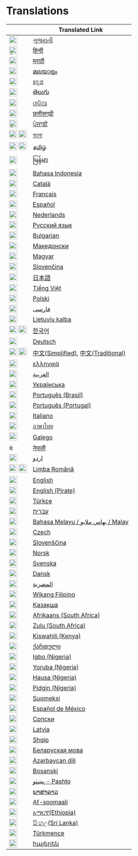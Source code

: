 # Translations

|                                                                                                                                                                                                                                                                             | Translated Link                                                       |
|-----------------------------------------------------------------------------------------------------------------------------------------------------------------------------------------------------------------------------------------------------------------------------|-----------------------------------------------------------------------|
| <img alt="ગુજરાતી" title="ગુજરાતી" src="https://cdn.statically.io/gh/hjnilsson/country-flags/master/svg/in.svg" width="22">                                                                                                                                                 | [ગુજરાતી](README.guj.md)                                              |
| <img alt="हिन्दी" title="हिन्दी" src="https://cdn.statically.io/gh/hjnilsson/country-flags/master/svg/in.svg" width="22">                                                                                                                                                   | [हिन्दी](README.hi.md)                                                |
| <img alt="मराठी" title="मराठी" src="https://cdn.statically.io/gh/hjnilsson/country-flags/master/svg/in.svg" width="22">                                                                                                                                                     | [मराठी](README.mr.md)                                                 |
| <img alt="മലയാളം" title="മലയാളം" src="https://cdn.statically.io/gh/hjnilsson/country-flags/master/svg/in.svg" width="22">                                                                                                                                                   | [മലയാളം](README.ml.md)                                                |
| <img alt="ಕನ್ನಡ" title="ಕನ್ನಡ" src="https://cdn.statically.io/gh/hjnilsson/country-flags/master/svg/in.svg" width="22">                                                                                                                                                     | [ಕನ್ನಡ](README.ka.md)                                                 |
| <img alt="తెలుగు" title="తెలుగు" src="https://cdn.statically.io/gh/hjnilsson/country-flags/master/svg/in.svg" width="22">                                                                                                                                                   | [తెలుగు](README.te.md)                                                |
| <img alt="ଓଡିଆ" title="ଓଡିଆ" src="https://cdn.statically.io/gh/hjnilsson/country-flags/master/svg/in.svg" width="22">                                                                                                                                                       | [ଓଡିଆ](README.od.md)                                                  |
| <img alt="छत्तीसगढ़ी" title="छत्तीसगढ़ी" src="https://cdn.statically.io/gh/hjnilsson/country-flags/master/svg/in.svg" width="22">                                                                                                                                           | [छत्तीसगढ़ी](README.hne.md)                                           |
| <img alt="ਪੰਜਾਬੀ" title="ਪੰਜਾਬੀ" src="https://cdn.statically.io/gh/hjnilsson/country-flags/master/svg/in.svg" width="22">                                                                                                                                                    | [ਪੰਜਾਬੀ](README.pb.md)                                                |
| <img alt="বাংলা" title="বাংলা" src="https://cdn.statically.io/gh/hjnilsson/country-flags/master/svg/in.svg" width="22"> <img alt="বাংলা" title="বাংলা" src="https://cdn.statically.io/gh/hjnilsson/country-flags/master/svg/bd.svg" width="22">                             | [বাংলা](README.bn.md)                                                 |
| <img alt="தமிழ்" title="தமிழ்" src="https://cdn.statically.io/gh/hjnilsson/country-flags/master/svg/in.svg" width="22"> <img alt="தமிழ்" title="தமிழ்" src="https://cdn.statically.io/gh/hjnilsson/country-flags/master/svg/lk.svg" width="22">                             | [தமிழ்](README.ta.md)                                                 |
| <img alt="မြန်မာ" title="မြန်မာ" src="https://cdn.statically.io/gh/hjnilsson/country-flags/master/svg/mm.svg" width="22">                                                                                                                                                   | [မြန်မာ](README.mm_unicode.md)                                        |
| <img alt="Bahasa Indonesia" title="Bahasa Indonesia" src="https://cdn.statically.io/gh/hjnilsson/country-flags/master/svg/id.svg" width="22">                                                                                                                               | [Bahasa Indonesia](README.id.md)                                      |
| <img alt="Català" title="Català" src="https://firstcontributions.github.io/assets/Readme/catalan1.png" width="22">                                                                                                                                                          | [Català](README.ca.md)                                                |
| <img alt="Français" title="Français" src="https://cdn.statically.io/gh/hjnilsson/country-flags/master/svg/fr.svg" width="22">                                                                                                                                               | [Français](README.fr.md)                                              |
| <img alt="Español" title="Español" src="https://cdn.statically.io/gh/hjnilsson/country-flags/master/svg/es.svg" width="22">                                                                                                                                                 | [Español](README.es.md)                                               |
| <img alt="Nederlands" title="Nederlands" src="https://cdn.statically.io/gh/hjnilsson/country-flags/master/svg/nl.svg" width="22">                                                                                                                                           | [Nederlands](README.nl.md)                                            |
| <img alt="Русский язык" title="Русский язык" src="https://cdn.statically.io/gh/hjnilsson/country-flags/master/svg/ru.svg" width="22">                                                                                                                                       | [Русский язык](README.ru.md)                                          |
| <img alt="Bulgarian" title="Bulgarian" src="https://cdn.statically.io/gh/hjnilsson/country-flags/master/svg/bg.svg" width="22">                                                                                                                                             | [Bulgarian](README.bg.md)                                             |
| <img alt="Македонски" title="Македонски" src="https://cdn.statically.io/gh/hjnilsson/country-flags/master/svg/mk.svg" width="22">                                                                                                                                           | [Македонски](README.mk.md)                                            |
| <img alt="Magyar" title="Magyar" src="https://cdn.statically.io/gh/hjnilsson/country-flags/master/svg/hu.svg" width="22">                                                                                                                                                   | [Magyar](README.hu.md)                                                |
| <img alt="Slovenčina" title="Slovenčina" src="https://cdn.statically.io/gh/hjnilsson/country-flags/master/svg/sk.svg" width="22">                                                                                                                                           | [Slovenčina](README.slk.md)                                           |
| <img alt="日本語" title="日本語" src="https://cdn.statically.io/gh/hjnilsson/country-flags/master/svg/jp.svg" width="22">                                                                                                                                                         | [日本語](README.ja.md)                                                   |
| <img alt="Tiếng Việt" title="Tiếng Việt" src="https://cdn.statically.io/gh/hjnilsson/country-flags/master/svg/vn.svg" width="22">                                                                                                                                           | [Tiếng Việt](README.vn.md)                                            |
| <img alt="Polski" title="Polski" src="https://cdn.statically.io/gh/hjnilsson/country-flags/master/svg/pl.svg" width="22">                                                                                                                                                   | [Polski](README.pl.md)                                                |
| <img alt="فارسی" title="فارسی" src="https://cdn.statically.io/gh/hjnilsson/country-flags/master/svg/ir.svg" width="22">                                                                                                                                                     | [فارسی](README.fa.md)                                                 |                                  |
| <img alt="Lietuvių kalba" title="Lietuvių kalba" src="https://cdn.statically.io/gh/hjnilsson/country-flags/master/svg/lt.svg" width="22">                                                                                                                                   | [Lietuvių kalba](README.lt.md)                                        |
| <img alt="[한국어" title="[한국어" src="https://cdn.statically.io/gh/hjnilsson/country-flags/master/svg/kr.svg" width="22"> <img alt="[한국어" title="[한국어" src="https://cdn.statically.io/gh/hjnilsson/country-flags/master/svg/kp.svg" width="22">                                 | [한국어](README.ko.md)                                                   |
| <img alt="Deutsch" title="Deutsch" src="https://cdn.statically.io/gh/hjnilsson/country-flags/master/svg/de.svg" width="22">                                                                                                                                                 | [Deutsch](README.de.md)                                               |
| <img alt="中文" title="中文" src="https://cdn.statically.io/gh/hjnilsson/country-flags/master/svg/cn.svg" width="22"> <img alt="中文" title="中文" src="https://cdn.statically.io/gh/hjnilsson/country-flags/master/svg/tw.svg" width="22">                                         | [中文(Simplified)](README.zh-cn.md), [中文(Traditional)](README.zh-tw.md) |
| <img alt="ελληνικά" title="ελληνικά" src="https://cdn.statically.io/gh/hjnilsson/country-flags/master/svg/gr.svg" width="22">                                                                                                                                               | [ελληνικά](README.gr.md)                                              |
| <img alt="العربية" title="العربية" src="https://upload.wikimedia.org/wikipedia/commons/2/2b/Flag_of_the_Arab_League.svg" width="22">                                                                                                                                        | [العربية](README.ar.md)                                               |
| <img alt="Українська" title="Українська" src="https://cdn.statically.io/gh/hjnilsson/country-flags/master/svg/ua.svg" width="22">                                                                                                                                           | [Українська](README.ua.md)                                            |
| <img alt="Português (Brasil)" title="Português (Brasil)" src="https://cdn.statically.io/gh/hjnilsson/country-flags/master/svg/br.svg" width="22">                                                                                                                           | [Português (Brasil)](README.pt_br.md)                                 |
| <img alt="Português (Portugal)" title="Português (Portugal)" src="https://cdn.statically.io/gh/hjnilsson/country-flags/master/svg/pt.svg" width="22">                                                                                                                       | [Português (Portugal)](README.pt-pt.md)                               |
| <img alt="Italiano" title="Italiano" src="https://cdn.statically.io/gh/hjnilsson/country-flags/master/svg/it.svg" width="22">                                                                                                                                               | [Italiano](README.it.md)                                              |
| <img alt="ภาษาไทย" title="ภาษาไทย" src="https://cdn.statically.io/gh/hjnilsson/country-flags/master/svg/th.svg" width="22">                                                                                                                                                 | [ภาษาไทย](README.th.md)                                               |
| 󠁥󠁳󠁧󠁡<img alt="Galego" title="Galego" src="https://upload.wikimedia.org/wikipedia/commons/thumb/6/64/Flag_of_Galicia.svg/1200px-Flag_of_Galicia.svg.png" width="22">                                                                                                     | [Galego](README.gl.md)                                                |
| <img alt="नेपाली" title="नेपाली" src="https://cdn.statically.io/gh/hjnilsson/country-flags/master/svg/np.svg" width="15">                                                                                                                                                   | [नेपाली](README.np.md)                                                |
| <img alt="اردو" title="اردو" src="https://cdn.statically.io/gh/hjnilsson/country-flags/master/svg/pk.svg" width="22">                                                                                                                                                       | [اردو](README.ur.md)                                                  |
| <img alt="Limba Română" title="Limba Română" src="https://cdn.statically.io/gh/hjnilsson/country-flags/master/svg/md.svg" width="22"> <img alt="Limba Română" title="Limba Română" src="https://cdn.statically.io/gh/hjnilsson/country-flags/master/svg/ro.svg" width="22"> | [Limba Română](README.ro.md)                                          |
| <img alt="English" title="English" src="https://cdn.statically.io/gh/hjnilsson/country-flags/master/svg/gb.svg" width="22">                                                                                                                                                 | [English](../README.md)                                               |
| <img alt="English (Pirate)" title="English (Pirate)" src="https://firstcontributions.github.io/assets/Readme/pirate.png" width="22">                                                                                                                                        | [English (Pirate)](README.en-pirate.md)                               |
| <img alt="Türkçe" title="Türkçe" src="https://cdn.statically.io/gh/hjnilsson/country-flags/master/svg/tr.svg" width="22">                                                                                                                                                   | [Türkçe](README.tr.md)                                                |
| <img alt="עברית" title="עברית" src="https://cdn.statically.io/gh/hjnilsson/country-flags/master/svg/il.svg" width="22">                                                                                                                                                     | [עברית](README.hb.md)                                                 |
| <img alt="Bahasa Melayu / بهاس ملايو‎ / Malay" title="Bahasa Melayu / بهاس ملايو‎ / Malay" src="https://cdn.statically.io/gh/hjnilsson/country-flags/master/svg/my.svg" width="22">                                                                                         | [Bahasa Melayu / بهاس ملايو‎ / Malay](README.my.md)                   |
| <img alt="Czech" title="Czech" src="https://cdn.statically.io/gh/hjnilsson/country-flags/master/svg/cz.svg" width="22">                                                                                                                                                     | [Czech](README.cs.md)                                                 |
| <img alt="Slovenščina" title="Slovenščina" src="https://cdn.statically.io/gh/hjnilsson/country-flags/master/svg/si.svg" width="22">                                                                                                                                         | [Slovenščina](README.sl.md)                                           |
| <img alt="Norsk" title="Norsk" src="https://cdn.statically.io/gh/hjnilsson/country-flags/master/svg/no.svg" width="22">                                                                                                                                                     | [Norsk](README.no.md)                                                 |
| <img alt="Svenska" title="Svenska" src="https://cdn.statically.io/gh/hjnilsson/country-flags/master/svg/se.svg" width="22">                                                                                                                                                 | [Svenska](README.se.md)                                               |
| <img alt="Dansk" title="Dansk" src="https://cdn.statically.io/gh/hjnilsson/country-flags/master/svg/dk.svg" width="22">                                                                                                                                                     | [Dansk](README.da.md)                                                 |
| <img alt="المصرية" title="المصرية" src="https://cdn.statically.io/gh/hjnilsson/country-flags/master/svg/eg.svg" width="22">                                                                                                                                                 | [المصرية](README.eg.md)                                               |
| <img alt="Wikang Filipino" title="Wikang Filipino" src="https://cdn.statically.io/gh/hjnilsson/country-flags/master/svg/ph.svg" width="22">                                                                                                                                 | [Wikang Filipino](README.tl.md)                                       |
| <img alt="Қазақша" title="Қазақша" src="https://cdn.statically.io/gh/hjnilsson/country-flags/master/svg/kz.svg" width="22">                                                                                                                                                 | [Қазақша](README.kz.md)                                               |
| <img alt="Afrikaans (South Africa)" title="Afrikaans (South Africa)" src="https://cdn.statically.io/gh/hjnilsson/country-flags/master/svg/za.svg" width="22">                                                                                                               | [Afrikaans (South Africa)](README.afk.md)                             |
| <img alt="Zulu (South Africa)" title="Zulu (South Africa)" src="https://cdn.statically.io/gh/hjnilsson/country-flags/master/svg/za.svg" width="22">                                                                                                                         | [Zulu (South Africa)](README.zul.md)                                  |
| <img alt="Kiswahili (Kenya)" title="Kiswahili (Kenya)" src="https://cdn.statically.io/gh/hjnilsson/country-flags/master/svg/ke.svg" width="22">                                                                                                                             | [Kiswahili (Kenya)](README.kws.md)                                    |
| <img alt="ქართული" title="ქართული" src="https://cdn.statically.io/gh/hjnilsson/country-flags/master/svg/ge.svg" width="22">                                                                                                                                                 | [ქართული](README.ge.md)                                               |
| <img alt="Igbo (Nigeria)" title="Igbo (Nigeria)" src="https://cdn.statically.io/gh/hjnilsson/country-flags/master/svg/ng.svg" width="22">                                                                                                                                   | [Igbo (Nigeria)](README.igb.md)                                       |
| <img alt="Yoruba (Nigeria)" title="Yoruba (Nigeria)" src="https://cdn.statically.io/gh/hjnilsson/country-flags/master/svg/ng.svg" width="22">                                                                                                                               | [Yoruba (Nigeria)](README.yor.md)
| <img alt="Hausa (Nigeria)" title="Hausa (Nigeria)" src="https://cdn.statically.io/gh/hjnilsson/country-flags/master/svg/ng.svg" width="22">                                                                                                                               | [Hausa (Nigeria)](README.hau.md)                                        |
| <img alt="Pidgin (Nigeria)" title="Pidgin (Nigeria)" src="https://cdn.staticaly.com/gh/hjnilsson/country-flags/master/svg/ng.svg" width="22">                                                                                                                               | [Pidgin (Nigeria)](README.ng-pidgin.md)                                        |
| <img alt="Suomeksi" title="Suomeksi" src="https://cdn.statically.io/gh/hjnilsson/country-flags/master/svg/fi.svg" width="22">                                                                                                                                               | [Suomeksi](README.fi.md)                                              |
| <img alt="Español de México" title="Español de México" src="https://cdn.statically.io/gh/hjnilsson/country-flags/master/svg/mx.svg" width="22">                                                                                                                             | [Español de México](README.mx.md)                                     |
| <img alt="Српски" title="Српски" src="https://cdn.statically.io/gh/hjnilsson/country-flags/master/svg/rs.svg" width="22">                                                                                                                                                   | [Српски](README.sr.md)                                                |
| <img alt="Latvia" title="Latvia" src="https://cdn.statically.io/gh/hjnilsson/country-flags/master/svg/lv.svg" width="22">                                                                                                                                                   | [Latvia](README.lv.md)                                                |
| <img alt="Shqip" title="Shqip" src="https://cdn.statically.io/gh/hjnilsson/country-flags/master/svg/al.svg" width="22">                                                                                                                                                     | [Shqip](README.al.md)                                                 |
| <img alt="Беларуская мова" title="Беларуская мова"  src="https://cdn.statically.io/gh/hjnilsson/country-flags/master/svg/by.svg" width="22">                                                                                                                                | [Беларуская мова](README.by.md)                                       |
| <img title="Azərbaycan dili" alt="Azərbaycan dili" src="https://cdn.statically.io/flags/az.svg" width="22">                                                                                                                                                                 | [Azərbaycan dili](translations/README.aze.md)                         |
| <img title="Bosanski" alt="Bosanski" src="https://cdn.statically.io/gh/hjnilsson/country-flags/master/svg/ba.svg" width="22">                                                                                                                                               | [Bosanski](README.bih.md)                                             |                           
| <img title="پښتو" alt="پښتو" src="https://cdn.statically.io/gh/hjnilsson/country-flags/master/svg/af.svg" width="22">                                                                                                                                                       | [پښتو - Pashto](README.ps.md)                                         |
| <img alt="ພາສາລາວ" title="ພາສາລາວ" src="https://cdn.statically.io/gh/hjnilsson/country-flags/master/svg/la.svg" width="22">                                                                                                                                                 | [ພາສາລາວ](README.la.md)                                               |
| <img title="Af-soomaali" alt="Somalia" src="https://cdn.statically.io/gh/hjnilsson/country-flags/master/svg/so.svg" width="22"> |[Af-soomaali](README.so.md)
| <img title="Amahric" alt="Amahric" src="https://cdn.statically.io/gh/hjnilsson/country-flags/master/svg/et.svg" width="22"> |[አማርኛ(Ethiopia)](README.am.md)
| <img title="සිංහල" alt="සිංහල" src="https://cdn.statically.io/gh/hjnilsson/country-flags/master/svg/lk.svg" width="22"> | [සිංහල(Sri Lanka)](README.si.md)
| <img alt="Tükmençe" title="Türkmençe" src="https://cdn.statically.io/gh/hjnilsson/country-flags/master/svg/tm.svg" width="22">                                                                                                                                                   | [Türkmençe](README.tm.md) |
| <img alt="հայերեն" title="հայերեն" src="https://cdn.statically.io/gh/hjnilsson/country-flags/master/svg/am.svg" width="22">                                                                                                                                                 | [հայերեն](README.arm.md)                                                  |